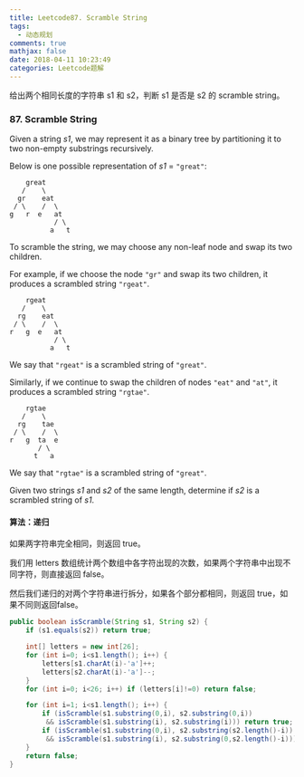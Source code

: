 ```yaml
---
title: Leetcode87. Scramble String
tags:
  - 动态规划
comments: true
mathjax: false
date: 2018-04-11 10:23:49
categories: Leetcode题解
---
```


给出两个相同长度的字符串 s1 和 s2，判断 s1 是否是 s2 的 scramble string。

<!-- more -->

### 87. Scramble String

Given a string *s1*, we may represent it as a binary tree by partitioning it to two non-empty substrings recursively.

Below is one possible representation of *s1* = `"great"`:

```
    great
   /    \
  gr    eat
 / \    /  \
g   r  e   at
           / \
          a   t
```

To scramble the string, we may choose any non-leaf node and swap its two children.

For example, if we choose the node `"gr"` and swap its two children, it produces a scrambled string `"rgeat"`.

```
    rgeat
   /    \
  rg    eat
 / \    /  \
r   g  e   at
           / \
          a   t
```

We say that `"rgeat"` is a scrambled string of `"great"`.

Similarly, if we continue to swap the children of nodes `"eat"` and `"at"`, it produces a scrambled string `"rgtae"`.

```
    rgtae
   /    \
  rg    tae
 / \    /  \
r   g  ta  e
       / \
      t   a
```

We say that `"rgtae"` is a scrambled string of `"great"`.

Given two strings *s1* and *s2* of the same length, determine if *s2* is a scrambled string of *s1*.

#### 算法：递归

如果两字符串完全相同，则返回 true。

我们用 letters 数组统计两个数组中各字符出现的次数，如果两个字符串中出现不同字符，则直接返回 false。

然后我们递归的对两个字符串进行拆分，如果各个部分都相同，则返回 true，如果不同则返回false。

```java
public boolean isScramble(String s1, String s2) {
    if (s1.equals(s2)) return true; 

    int[] letters = new int[26];
    for (int i=0; i<s1.length(); i++) {
        letters[s1.charAt(i)-'a']++;
        letters[s2.charAt(i)-'a']--;
    }
    for (int i=0; i<26; i++) if (letters[i]!=0) return false;

    for (int i=1; i<s1.length(); i++) {
        if (isScramble(s1.substring(0,i), s2.substring(0,i)) 
         && isScramble(s1.substring(i), s2.substring(i))) return true;
        if (isScramble(s1.substring(0,i), s2.substring(s2.length()-i)) 
         && isScramble(s1.substring(i), s2.substring(0,s2.length()-i))) return true;
    }
    return false;
}
```



